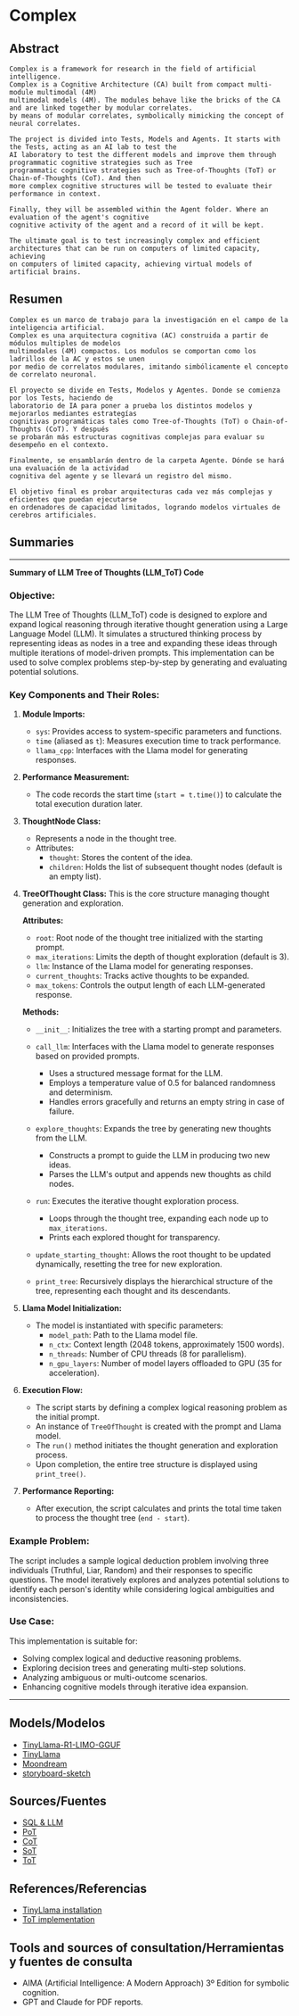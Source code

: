# Complex

## Abstract
    Complex is a framework for research in the field of artificial intelligence.
    Complex is a Cognitive Architecture (CA) built from compact multi-module multimodal (4M)
    multimodal models (4M). The modules behave like the bricks of the CA and are linked together by modular correlates.
    by means of modular correlates, symbolically mimicking the concept of neural correlates.
    
    The project is divided into Tests, Models and Agents. It starts with the Tests, acting as an AI lab to test the 
    AI laboratory to test the different models and improve them through programmatic cognitive strategies such as Tree 
    programmatic cognitive strategies such as Tree-of-Thoughts (ToT) or Chain-of-Thoughts (CoT). And then 
    more complex cognitive structures will be tested to evaluate their performance in context.

    Finally, they will be assembled within the Agent folder. Where an evaluation of the agent's cognitive
    cognitive activity of the agent and a record of it will be kept.

    The ultimate goal is to test increasingly complex and efficient architectures that can be run on computers of limited capacity, achieving 
    on computers of limited capacity, achieving virtual models of artificial brains.

## Resumen
    Complex es un marco de trabajo para la investigación en el campo de la inteligencia artificial.
    Complex es una arquitectura cognitiva (AC) construida a partir de módulos multiples de modelos
    multimodales (4M) compactos. Los modulos se comportan como los ladrillos de la AC y estos se unen
    por medio de correlatos modulares, imitando simbólicamente el concepto de correlato neuronal.

    El proyecto se divide en Tests, Modelos y Agentes. Donde se comienza por los Tests, haciendo de 
    laboratorio de IA para poner a prueba los distintos modelos y mejorarlos mediantes estrategías 
    cognitivas programáticas tales como Tree-of-Thoughts (ToT) o Chain-of-Thoughts (CoT). Y después 
    se probarán más estructuras cognitivas complejas para evaluar su desempeño en el contexto.

    Finalmente, se ensamblarán dentro de la carpeta Agente. Dónde se hará una evaluación de la actividad
    cognitiva del agente y se llevará un registro del mismo.
    
    El objetivo final es probar arquitecturas cada vez más complejas y eficientes que puedan ejecutarse 
    en ordenadores de capacidad limitados, logrando modelos virtuales de cerebros artificiales.

## Summaries

--------------------------------------------------------

**Summary of LLM Tree of Thoughts (LLM_ToT) Code**

### Objective:
The LLM Tree of Thoughts (LLM_ToT) code is designed to explore and expand logical reasoning through iterative thought generation using a Large Language Model (LLM). It simulates a structured thinking process by representing ideas as nodes in a tree and expanding these ideas through multiple iterations of model-driven prompts. This implementation can be used to solve complex problems step-by-step by generating and evaluating potential solutions.

### Key Components and Their Roles:

1. **Module Imports:**
   - `sys`: Provides access to system-specific parameters and functions.
   - `time` (aliased as `t`): Measures execution time to track performance.
   - `llama_cpp`: Interfaces with the Llama model for generating responses.

2. **Performance Measurement:**
   - The code records the start time (`start = t.time()`) to calculate the total execution duration later.

3. **ThoughtNode Class:**
   - Represents a node in the thought tree.
   - Attributes:
      - `thought`: Stores the content of the idea.
      - `children`: Holds the list of subsequent thought nodes (default is an empty list).

4. **TreeOfThought Class:**
   This is the core structure managing thought generation and exploration.
   
   **Attributes:**
   - `root`: Root node of the thought tree initialized with the starting prompt.
   - `max_iterations`: Limits the depth of thought exploration (default is 3).
   - `llm`: Instance of the Llama model for generating responses.
   - `current_thoughts`: Tracks active thoughts to be expanded.
   - `max_tokens`: Controls the output length of each LLM-generated response.

   **Methods:**

   - `__init__`: Initializes the tree with a starting prompt and parameters.

   - `call_llm`: Interfaces with the Llama model to generate responses based on provided prompts.
      - Uses a structured message format for the LLM.
      - Employs a temperature value of 0.5 for balanced randomness and determinism.
      - Handles errors gracefully and returns an empty string in case of failure.

   - `explore_thoughts`: Expands the tree by generating new thoughts from the LLM.
      - Constructs a prompt to guide the LLM in producing two new ideas.
      - Parses the LLM's output and appends new thoughts as child nodes.

   - `run`: Executes the iterative thought exploration process.
      - Loops through the thought tree, expanding each node up to `max_iterations`.
      - Prints each explored thought for transparency.

   - `update_starting_thought`: Allows the root thought to be updated dynamically, resetting the tree for new exploration.

   - `print_tree`: Recursively displays the hierarchical structure of the tree, representing each thought and its descendants.

5. **Llama Model Initialization:**
   - The model is instantiated with specific parameters:
      - `model_path`: Path to the Llama model file.
      - `n_ctx`: Context length (2048 tokens, approximately 1500 words).
      - `n_threads`: Number of CPU threads (8 for parallelism).
      - `n_gpu_layers`: Number of model layers offloaded to GPU (35 for acceleration).

6. **Execution Flow:**
   - The script starts by defining a complex logical reasoning problem as the initial prompt.
   - An instance of `TreeOfThought` is created with the prompt and Llama model.
   - The `run()` method initiates the thought generation and exploration process.
   - Upon completion, the entire tree structure is displayed using `print_tree()`.

7. **Performance Reporting:**
   - After execution, the script calculates and prints the total time taken to process the thought tree (`end - start`).

### Example Problem:
The script includes a sample logical deduction problem involving three individuals (Truthful, Liar, Random) and their responses to specific questions. The model iteratively explores and analyzes potential solutions to identify each person's identity while considering logical ambiguities and inconsistencies.

### Use Case:
This implementation is suitable for:
- Solving complex logical and deductive reasoning problems.
- Exploring decision trees and generating multi-step solutions.
- Analyzing ambiguous or multi-outcome scenarios.
- Enhancing cognitive models through iterative idea expansion.
---------------------------------------------------------------------------------


## Models/Modelos

- [TinyLlama-R1-LIMO-GGUF](https://huggingface.co/mradermacher/TinyLlama-R1-LIMO-GGUF/tree/main)
- [TinyLlama](https://github.com/jzhang38/TinyLlama)
- [Moondream](https://moondream.ai/)
- [storyboard-sketch](https://huggingface.co/blink7630/storyboard-sketch)

## Sources/Fuentes

- [SQL & LLM](https://medium.com/version-1/enhancing-database-querying-using-large-language-models-69a2064bae6b)
- [PoT](https://learnprompting.org/docs/advanced/decomposition/program_of_thoughts?srsltid=AfmBOorJbY006Y3fjUwy2cAI3kAte1_TOzNdDAod04sGe4SCOnCnjtJx)
- [CoT](https://medium.com/@sujathamudadla1213/chain-of-thought-cot-tree-of-thought-tot-and-react-response-act-6d8103f52a48)
- [SoT](https://www.analyticsvidhya.com/blog/2024/07/skeleton-of-thoughts/)
- [ToT](https://www.ibm.com/es-es/topics/tree-of-thoughts#:~:text=Marco%20para%20el%20%C3%A1rbol%20de,a%20los%20procesos%20cognitivos%20humanos)

## References/Referencias

- [TinyLlama installation](https://dev.to/_ken0x/tinyllama-llm-a-step-by-step-guide-to-implementing-the-11b-model-on-google-colab-1pjh)
- [ToT implementation](https://dev.to/stephenc222/how-to-implement-a-tree-of-thoughts-in-python-4jmc)

## Tools and sources of consultation/Herramientas y fuentes de consulta

- AIMA (Artificial Intelligence: A Modern Approach) 3º Edition for symbolic cognition.
- GPT and Claude for PDF reports.
